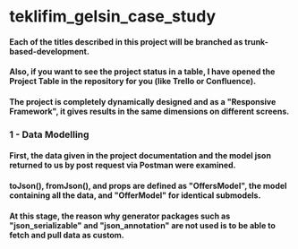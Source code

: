 # teklifim_gelsin_case_study


<h4 align="start">Each of the titles described in this project will be branched as trunk-based-development.</h4>
<h4 align="start">Also, if you want to see the project status in a table, I have opened the Project Table in the repository for you (like Trello or Confluence).</h4>
<h4 align="start">The project is completely dynamically designed and as a "Responsive Framework", it gives results in the same dimensions on different screens.</h4>

<h3 align="start"> 1 - Data Modelling</h3>
<h4 align="start"> First, the data given in the project documentation and the model json returned to us by post request via Postman were examined.</h2>
<h4 align="start"> toJson(), fromJson(), and props are defined as "OffersModel", the model containing all the data, and "OfferModel" for identical submodels.</h2>
<h4 align="start"> At this stage, the reason why generator packages such as "json_serializable" and "json_annotation" are not used is to be able to fetch and pull data as custom.</h2>



